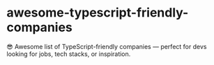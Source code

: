 # awesome-typescript-friendly-companies
😎 Awesome list of TypeScript-friendly companies — perfect for devs looking for jobs, tech stacks, or inspiration.
